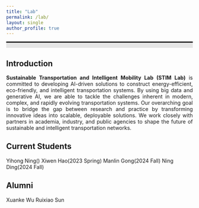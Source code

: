 ```yaml
---
title: "Lab"
permalink: /lab/
layout: single
author_profile: true
---
```


<div style="border-top: 3px solid black;"></div>
<div style="background-color: #e5e5e5; height: 1em; margin-bottom: 1.2em;"></div>

<h2>Introduction</h2>
<div style="flex: 1; min-width: 150px;">
  <p style="text-align: justify;">
    <b>Sustainable Transportation and Intelligent Mobility Lab (STIM Lab)</b> is committed to developing AI-driven solutions to construct energy-efficient, eco-friendly, and intelligent transportation systems. By using big data and generative AI, we are able to tackle the challenges inherent in modern, complex, and rapidly evolving transportation systems. Our overarching goal is to bridge the gap between research and practice by transforming innovative ideas into scalable, deployable solutions. We work closely with partners in academia, industry, and public agencies to shape the future of sustainable and intelligent transportation networks.
  </p>
</div>


<h2>Current Students</h2>
Yihong Ning()
Xiwen Hao(2023 Spring)
Manlin Gong(2024 Fall)
Ning Ding(2024 Fall)

<h2>Alumni</h2>
Xuanke Wu
Ruixiao Sun
